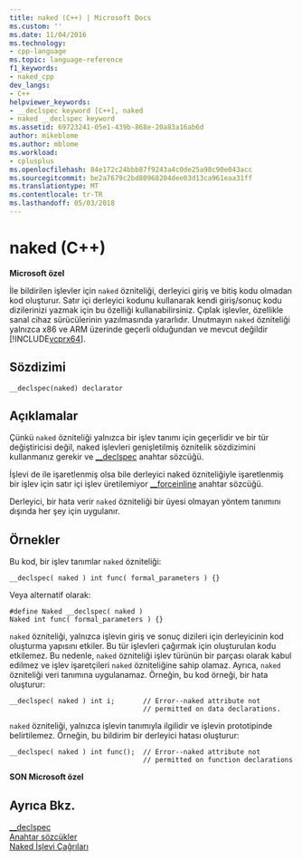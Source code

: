 ```yaml
---
title: naked (C++) | Microsoft Docs
ms.custom: ''
ms.date: 11/04/2016
ms.technology:
- cpp-language
ms.topic: language-reference
f1_keywords:
- naked_cpp
dev_langs:
- C++
helpviewer_keywords:
- __declspec keyword [C++], naked
- naked __declspec keyword
ms.assetid: 69723241-05e1-439b-868e-20a83a16ab6d
author: mikeblome
ms.author: mblome
ms.workload:
- cplusplus
ms.openlocfilehash: 84e172c24bbb87f9243a4c0de25a98c90e043acc
ms.sourcegitcommit: be2a7679c2bd80968204dee03d13ca961eaa31ff
ms.translationtype: MT
ms.contentlocale: tr-TR
ms.lasthandoff: 05/03/2018
---
```

# <a name="naked-c"></a>naked (C++)
**Microsoft özel**  
  
 İle bildirilen işlevler için `naked` özniteliği, derleyici giriş ve bitiş kodu olmadan kod oluşturur. Satır içi derleyici kodunu kullanarak kendi giriş/sonuç kodu dizilerinizi yazmak için bu özelliği kullanabilirsiniz. Çıplak işlevler, özellikle sanal cihaz sürücülerinin yazılmasında yararlıdır.  Unutmayın `naked` özniteliği yalnızca x86 ve ARM üzerinde geçerli olduğundan ve mevcut değildir [!INCLUDE[vcprx64](../assembler/inline/includes/vcprx64_md.md)].  
  
## <a name="syntax"></a>Sözdizimi  
  
```  
__declspec(naked) declarator  
```  
  
## <a name="remarks"></a>Açıklamalar  
 Çünkü `naked` özniteliği yalnızca bir işlev tanımı için geçerlidir ve bir tür değiştiricisi değil, naked işlevleri genişletilmiş öznitelik sözdizimini kullanmanız gerekir ve [__declspec](../cpp/declspec.md) anahtar sözcüğü.  
  

 İşlevi de ile işaretlenmiş olsa bile derleyici naked özniteliğiyle işaretlenmiş bir işlev için satır içi işlev üretilemiyor [__forceinline](inline-functions-cpp.md) anahtar sözcüğü.  

  
 Derleyici, bir hata verir `naked` özniteliği bir üyesi olmayan yöntem tanımını dışında her şey için uygulanır.  
  
## <a name="examples"></a>Örnekler  
 Bu kod, bir işlev tanımlar `naked` özniteliği:  
  
```  
__declspec( naked ) int func( formal_parameters ) {}  
```  
  
 Veya alternatif olarak:  
  
```  
#define Naked __declspec( naked )  
Naked int func( formal_parameters ) {}  
```  
  
 `naked` özniteliği, yalnızca işlevin giriş ve sonuç dizileri için derleyicinin kod oluşturma yapısını etkiler. Bu tür işlevleri çağırmak için oluşturulan kodu etkilemez. Bu nedenle, `naked` özniteliği işlev türünün bir parçası olarak kabul edilmez ve işlev işaretçileri `naked` özniteliğine sahip olamaz. Ayrıca, `naked` özniteliği veri tanımına uygulanamaz. Örneğin, bu kod örneği, bir hata oluşturur:  
  
```  
__declspec( naked ) int i;       // Error--naked attribute not  
                                 // permitted on data declarations.  
```  
  
 `naked` özniteliği, yalnızca işlevin tanımıyla ilgilidir ve işlevin prototipinde belirtilemez. Örneğin, bu bildirim bir derleyici hatası oluşturur:  
  
```  
__declspec( naked ) int func();  // Error--naked attribute not   
                                 // permitted on function declarations  
```  
  
 **SON Microsoft özel**  
  
## <a name="see-also"></a>Ayrıca Bkz.  
 [__declspec](../cpp/declspec.md)   
 [Anahtar sözcükler](../cpp/keywords-cpp.md)   
 [Naked İşlevi Çağrıları](../cpp/naked-function-calls.md)